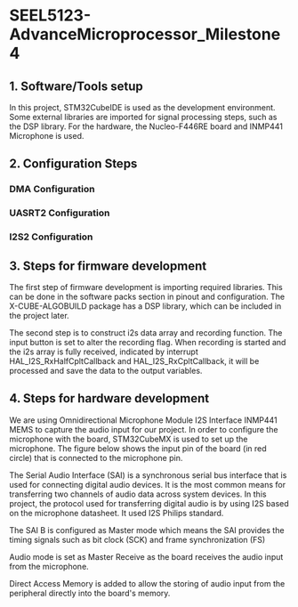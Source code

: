 # SEEL5123-AdvanceMicroprocessor_Milestone4
<h2>1. Software/Tools setup </h2>
<p>  In this project, STM32CubeIDE is used as the development environment. Some external libraries are imported for signal processing steps, such as the DSP library. For the hardware, the Nucleo-F446RE board and INMP441 Microphone is used.</p>

<h2>2. Configuration Steps </h2>
<h3>DMA Configuration</h3>
<h3>UASRT2 Configuration</h3>
<h3>I2S2 Configuration</h3>

<h2>3. Steps for firmware development </h2>
<p>
  The first step of firmware development is importing required libraries. This can be done in the software packs section in pinout and configuration. The X-CUBE-ALGOBUILD package has a DSP library, which can be included in the project later.
  
  The second step is to construct i2s data array and recording function. The input button is set to alter the recording flag. When recording is started and the i2s array is fully received, indicated by interrupt HAL_I2S_RxHalfCpltCallback and HAL_I2S_RxCpltCallback, it will be processed and save the data to the output variables.
</p>

<h2>4. Steps for hardware development </h2>
<p>
  We are using Omnidirectional Microphone Module I2S Interface INMP441 MEMS to capture the audio input for our project. In order to configure the microphone with the board, STM32CubeMX is used to set up the microphone. The figure below shows the input pin of the board (in red circle) that is connected to the microphone pin. 

  The Serial Audio Interface (SAI) is a synchronous serial bus interface that is used for connecting digital audio devices. It is the most common means for transferring two channels of audio data across system devices. In this project, the protocol used for transferring digital audio is by using I2S based on the microphone datasheet. It used I2S Philips standard. 
</p>

<p>The SAI B is configured as Master mode which means the SAI provides the timing signals such as bit clock (SCK) and frame synchronization (FS)</p>
<p>Audio mode is set as Master Receive as the board receives the audio input from the microphone.</p>
<p>Direct Access Memory is added to allow the storing of audio input from the peripheral directly into the board's memory.</p>
